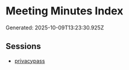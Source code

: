 # Meeting Minutes Index

Generated: 2025-10-09T13:23:30.925Z

## Sessions

- [privacypass](./privacypass.md)
